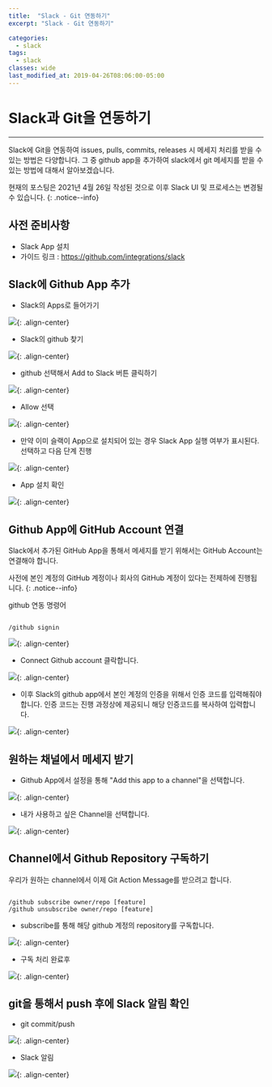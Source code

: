 ```yaml
---
title:  "Slack - Git 연동하기"
excerpt: "Slack - Git 연동하기"

categories:
  - slack
tags:
  - slack 
classes: wide
last_modified_at: 2019-04-26T08:06:00-05:00
---
```


# Slack과 Git을 연동하기 

***

Slack에 Git을 연동하여 issues, pulls, commits, releases 시 메세지 처리를 받을 수 있는 방법은 다양합니다. 그 중 github app을 추가하여 slack에서 git 메세지를 받을 수 있는 방법에 대해서 알아보겠습니다. 

현재의 포스팅은 2021년 4월 26일 작성된 것으로 이후 Slack UI 및 프로세스는 변경될 수 있습니다. 
{: .notice--info}

##  사전 준비사항 

- Slack App 설치 
- 가이드 링크 : <https://github.com/integrations/slack>

##  Slack에 Github App 추가 

- Slack의 Apps로 들어가기

![](https://keepinmindsh.github.io/lines/assets/img/slack-github-001.png){: .align-center}

- Slack의 github 찾기 

![](https://keepinmindsh.github.io/lines/assets/img/slack-github-002.png){: .align-center}

- github 선택해서 Add to Slack 버튼 클릭하기 

![](https://keepinmindsh.github.io/lines/assets/img/slack-github-003.png){: .align-center}

- Allow 선택 

![](https://keepinmindsh.github.io/lines/assets/img/slack-github-004.png){: .align-center}

- 만약 이미 슬랙이 App으로 설치되어 있는 경우 Slack App 실행 여부가 표시된다. 선택하고 다음 단계 진행 

![](https://keepinmindsh.github.io/lines/assets/img/slack-github-005.png){: .align-center}

- App 설치 확인

![](https://keepinmindsh.github.io/lines/assets/img/slack-github-006.png){: .align-center}

##  Github App에 GitHub Account 연결 

Slack에서 추가된 GitHub App을 통해서 메세지를 받기 위해서는 GitHub Account는 연결해야 합니다. 

사전에 본인 계정의 GitHub 계정이나 회사의 GitHub 계정이 있다는 전제하에 진행됩니다. 
{: .notice--info}

github 연동 명령어 

```shell

/github signin 

```

![](https://keepinmindsh.github.io/lines/assets/img/slack-github-007.png){: .align-center}

- Connect Github account 클락합니다. 

![](https://keepinmindsh.github.io/lines/assets/img/slack-github-008.png){: .align-center}

- 이후 Slack의 github app에서 본인 계정의 인증을 위해서 인증 코드를 입력해줘야 합니다. 인증 코드는 진행 과정상에 제공되니 해당 인증코드를 복사하여 입력합니다. 

![](https://keepinmindsh.github.io/lines/assets/img/slack-github-009.png){: .align-center}

## 원하는 채널에서 메세지 받기 

- Github App에서 설정을 통해 "Add this app to a channel"을 선택합니다.

![](https://keepinmindsh.github.io/lines/assets/img/slack-github-0101.png){: .align-center}

- 내가 사용하고 싶은 Channel을 선택합니다. 

![](https://keepinmindsh.github.io/lines/assets/img/slack-github-010.png){: .align-center}

## Channel에서 Github Repository 구독하기 

우리가 원하는 channel에서 이제 Git Action Message를 받으려고 합니다. 

```shell

/github subscribe owner/repo [feature]
/github unsubscribe owner/repo [feature]

```

- subscribe를 통해 해당 github 계정의 repository를 구독합니다. 

![](https://keepinmindsh.github.io/lines/assets/img/slack-github-011.png){: .align-center}

- 구독 처리 완료후 

![](https://keepinmindsh.github.io/lines/assets/img/slack-github-012.png){: .align-center}


## git을 통해서 push 후에 Slack 알림 확인


- git commit/push 

![](https://keepinmindsh.github.io/lines/assets/img/slack-github-014.png){: .align-center}

- Slack 알림 

![](https://keepinmindsh.github.io/lines/assets/img/slack-github-013.png){: .align-center}